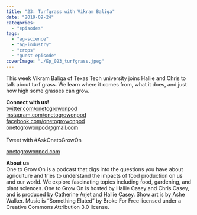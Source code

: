 ```yaml
---
title: "23: Turfgrass with Vikram Baliga"
date: "2019-09-24"
categories: 
  - "episodes"
tags: 
  - "ag-science"
  - "ag-industry"
  - "crops"
  - "guest-episode"
coverImage: "./Ep_023_turfgrass.jpeg"
---
```


This week Vikram Baliga of Texas Tech university joins Hallie and Chris to talk about turf grass. We learn where it comes from, what it does, and just how high some grasses can grow.

**Connect with us!**  
[twitter.com/onetogrowonpod](https://twitter.com/onetogrowonpod)  
[instagram.com/onetogrowonpod  
](https://instagram.com/onetogrowonpod)[facebook.com/onetogrowonpod  
](https://facebook.com/onetogrowonpod)[onetogrowonpod@gmail.com  
](mailto:onetogrowonpod@gmail.com)  
Tweet with #AskOnetoGrowOn

[onetogrowonpod.com](http://onetogrowonpod.com/)

**About us**  
One to Grow On is a podcast that digs into the questions you have about agriculture and tries to understand the impacts of food production on us and our world. We explore fascinating topics including food, gardening, and plant sciences. One to Grow On is hosted by Hallie Casey and Chris Casey, and is produced by Catherine Arjet and Hallie Casey. Show art is by Ashe Walker. Music is “Something Elated” by Broke For Free licensed under a Creative Commons Attribution 3.0 license.
